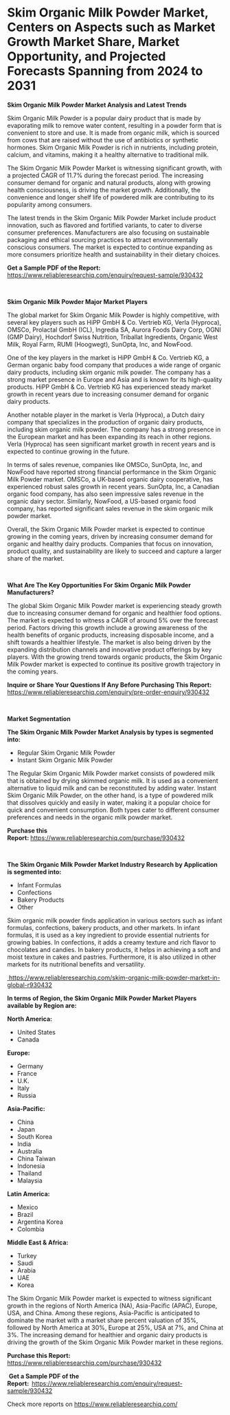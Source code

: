 <p><h1>Skim Organic Milk Powder Market, Centers on Aspects such as Market Growth Market Share, Market Opportunity, and Projected Forecasts Spanning from 2024 to 2031</h1></p><p><strong>Skim Organic Milk Powder Market Analysis and Latest Trends</strong></p>
<p><p>Skim Organic Milk Powder is a popular dairy product that is made by evaporating milk to remove water content, resulting in a powder form that is convenient to store and use. It is made from organic milk, which is sourced from cows that are raised without the use of antibiotics or synthetic hormones. Skim Organic Milk Powder is rich in nutrients, including protein, calcium, and vitamins, making it a healthy alternative to traditional milk.</p><p>The Skim Organic Milk Powder Market is witnessing significant growth, with a projected CAGR of 11.7% during the forecast period. The increasing consumer demand for organic and natural products, along with growing health consciousness, is driving the market growth. Additionally, the convenience and longer shelf life of powdered milk are contributing to its popularity among consumers.</p><p>The latest trends in the Skim Organic Milk Powder Market include product innovation, such as flavored and fortified variants, to cater to diverse consumer preferences. Manufacturers are also focusing on sustainable packaging and ethical sourcing practices to attract environmentally conscious consumers. The market is expected to continue expanding as more consumers prioritize health and sustainability in their dietary choices.</p></p>
<p><strong>Get a Sample PDF of the Report:&nbsp;</strong> <a href="https://www.reliableresearchiq.com/enquiry/request-sample/930432">https://www.reliableresearchiq.com/enquiry/request-sample/930432</a></p>
<p>&nbsp;</p>
<p><strong>Skim Organic Milk Powder Major Market Players</strong></p>
<p><p>The global market for Skim Organic Milk Powder is highly competitive, with several key players such as HiPP GmbH & Co. Vertrieb KG, Verla (Hyproca), OMSCo, Prolactal GmbH (ICL), Ingredia SA, Aurora Foods Dairy Corp, OGNI (GMP Dairy), Hochdorf Swiss Nutrition, Triballat Ingredients, Organic West Milk, Royal Farm, RUMI (Hoogwegt), SunOpta, Inc, and NowFood.</p><p>One of the key players in the market is HiPP GmbH & Co. Vertrieb KG, a German organic baby food company that produces a wide range of organic dairy products, including skim organic milk powder. The company has a strong market presence in Europe and Asia and is known for its high-quality products. HiPP GmbH & Co. Vertrieb KG has experienced steady market growth in recent years due to increasing consumer demand for organic dairy products.</p><p>Another notable player in the market is Verla (Hyproca), a Dutch dairy company that specializes in the production of organic dairy products, including skim organic milk powder. The company has a strong presence in the European market and has been expanding its reach in other regions. Verla (Hyproca) has seen significant market growth in recent years and is expected to continue growing in the future.</p><p>In terms of sales revenue, companies like OMSCo, SunOpta, Inc, and NowFood have reported strong financial performance in the Skim Organic Milk Powder market. OMSCo, a UK-based organic dairy cooperative, has experienced robust sales growth in recent years. SunOpta, Inc, a Canadian organic food company, has also seen impressive sales revenue in the organic dairy sector. Similarly, NowFood, a US-based organic food company, has reported significant sales revenue in the skim organic milk powder market.</p><p>Overall, the Skim Organic Milk Powder market is expected to continue growing in the coming years, driven by increasing consumer demand for organic and healthy dairy products. Companies that focus on innovation, product quality, and sustainability are likely to succeed and capture a larger share of the market.</p></p>
<p>&nbsp;</p>
<p><strong>What Are The Key Opportunities For Skim Organic Milk Powder Manufacturers?</strong></p>
<p><p>The global Skim Organic Milk Powder market is experiencing steady growth due to increasing consumer demand for organic and healthier food options. The market is expected to witness a CAGR of around 5% over the forecast period. Factors driving this growth include a growing awareness of the health benefits of organic products, increasing disposable income, and a shift towards a healthier lifestyle. The market is also being driven by the expanding distribution channels and innovative product offerings by key players. With the growing trend towards organic products, the Skim Organic Milk Powder market is expected to continue its positive growth trajectory in the coming years.</p></p>
<p><strong>Inquire or Share Your Questions If Any Before Purchasing This Report:</strong> <a href="https://www.reliableresearchiq.com/enquiry/pre-order-enquiry/930432">https://www.reliableresearchiq.com/enquiry/pre-order-enquiry/930432</a></p>
<p>&nbsp;</p>
<p><strong>Market Segmentation</strong></p>
<p><strong>The Skim Organic Milk Powder Market Analysis by types is segmented into:</strong></p>
<p><ul><li>Regular Skim Organic Milk Powder</li><li>Instant Skim Organic Milk Powder</li></ul></p>
<p><p>The Regular Skim Organic Milk Powder market consists of powdered milk that is obtained by drying skimmed organic milk. It is used as a convenient alternative to liquid milk and can be reconstituted by adding water. Instant Skim Organic Milk Powder, on the other hand, is a type of powdered milk that dissolves quickly and easily in water, making it a popular choice for quick and convenient consumption. Both types cater to different consumer preferences and needs in the organic milk powder market.</p></p>
<p><strong>Purchase this Report:&nbsp;</strong><a href="https://www.reliableresearchiq.com/purchase/930432">https://www.reliableresearchiq.com/purchase/930432</a></p>
<p>&nbsp;</p>
<p><strong>The Skim Organic Milk Powder Market Industry Research by Application is segmented into:</strong></p>
<p><ul><li>Infant Formulas</li><li>Confections</li><li>Bakery Products</li><li>Other</li></ul></p>
<p><p>Skim organic milk powder finds application in various sectors such as infant formulas, confections, bakery products, and other markets. In infant formulas, it is used as a key ingredient to provide essential nutrients for growing babies. In confections, it adds a creamy texture and rich flavor to chocolates and candies. In bakery products, it helps in achieving a soft and moist texture in cakes and pastries. Furthermore, it is also utilized in other markets for its nutritional benefits and versatility.</p></p>
<p><a href="https://www.reliableresearchiq.com/skim-organic-milk-powder-market-in-global-r930432">&nbsp;https://www.reliableresearchiq.com/skim-organic-milk-powder-market-in-global-r930432</a></p>
<p><strong>In terms of Region, the Skim Organic Milk Powder Market Players available by Region are:</strong></p>
<p>
    <p> <strong> North America: </strong>
        <ul>
            <li>United States</li>
            <li>Canada</li>
        </ul>
        </p> 
    <p> <strong> Europe: </strong>
        <ul>
            <li>Germany</li>
            <li>France</li>
            <li>U.K.</li>
            <li>Italy</li>
            <li>Russia</li>
        </ul>
        </p> 
    <p> <strong> Asia-Pacific: </strong>
        <ul>
            <li>China</li>
            <li>Japan</li>
            <li>South Korea</li>
            <li>India</li>
            <li>Australia</li>
            <li>China Taiwan</li>
            <li>Indonesia</li>
            <li>Thailand</li>
            <li>Malaysia</li>
        </ul>
        </p> 
    <p> <strong> Latin America: </strong>
        <ul>
            <li>Mexico</li>
            <li>Brazil</li>
            <li>Argentina Korea</li>
            <li>Colombia</li>
        </ul>
        </p> 
    <p> <strong> Middle East & Africa: </strong>
        <ul>
            <li>Turkey</li>
            <li>Saudi</li>
            <li>Arabia</li>
            <li>UAE</li>
            <li>Korea</li>
        </ul>
    </p>
    </p>
<p><p>The Skim Organic Milk Powder market is expected to witness significant growth in the regions of North America (NA), Asia-Pacific (APAC), Europe, USA, and China. Among these regions, Asia-Pacific is anticipated to dominate the market with a market share percent valuation of 35%, followed by North America at 30%, Europe at 25%, USA at 7%, and China at 3%. The increasing demand for healthier and organic dairy products is driving the growth of the Skim Organic Milk Powder market in these regions.</p></p>
<p><strong>Purchase this Report: </strong><a href="https://www.reliableresearchiq.com/purchase/930432">https://www.reliableresearchiq.com/purchase/930432</a></p>
<p>&nbsp;<strong>Get a Sample PDF of the Report:&nbsp;&nbsp;</strong><a href="https://www.reliableresearchiq.com/enquiry/request-sample/930432">https://www.reliableresearchiq.com/enquiry/request-sample/930432</a></p>
<p><strong></strong></p>
<p>Check more reports on <a href="https://www.reliableresearchiq.com/">https://www.reliableresearchiq.com/</a></p>